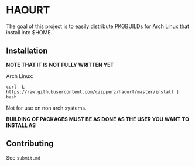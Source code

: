 # HAOURT

The goal of this project is to easily distribute PKGBUILDs for Arch Linux that install into $HOME.

## Installation

**NOTE THAT IT IS NOT FULLY WRITTEN YET**

Arch Linux:

	curl -L https://raw.githubusercontent.com/czipperz/haourt/master/install | bash

Not for use on non arch systems.

**BUILDING OF PACKAGES MUST BE AS DONE AS THE USER YOU WANT TO INSTALL AS**

## Contributing

See `submit.md`
